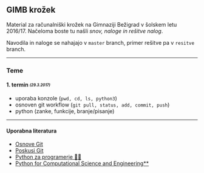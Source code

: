 ## GIMB krožek
Material za računalniški krožek na Gimnaziji Bežigrad v šolskem letu 2016/17.
Načeloma boste tu našli *snov, naloge in rešitve nalog*.

Navodila in naloge se nahajajo v ```master``` branch, primer rešitve pa v ```resitve``` branch.

***
### Teme
#### 1. termin <sub><sup>*(29.3.2017)*<sup><sub>
- uporaba konzole (```pwd, cd, ls, python3```)
- osnoven git workflow (```git pull, status, add, commit, push```)
- python (zanke, funkcije, branje/pisanje)

***
#### Uporabna literatura
- [Osnove Git](http://rogerdudler.github.io/git-guide/)
- [Poskusi Git](https://try.github.io/levels/1/challenges/1)
- [Python za programerje :book::moon:](https://ucilnica.fri.uni-lj.si/file.php/166/Python%20za%20programerje.pdf)
- [Python for Computational Science and Engineering**](http://www.southampton.ac.uk/~fangohr/training/python/pdfs/Python-for-Computational-Science-and-Engineering.pdf)
